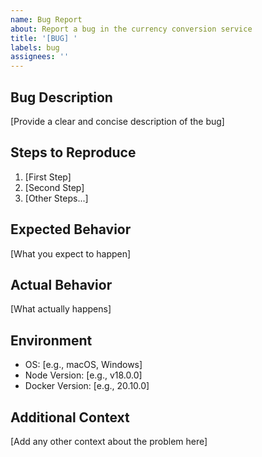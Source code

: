 ```yaml
---
name: Bug Report
about: Report a bug in the currency conversion service
title: '[BUG] '
labels: bug
assignees: ''
---
```


## Bug Description

[Provide a clear and concise description of the bug]

## Steps to Reproduce

1. [First Step]
2. [Second Step]
3. [Other Steps...]

## Expected Behavior

[What you expect to happen]

## Actual Behavior

[What actually happens]

## Environment

- OS: [e.g., macOS, Windows]
- Node Version: [e.g., v18.0.0]
- Docker Version: [e.g., 20.10.0]

## Additional Context

[Add any other context about the problem here]
